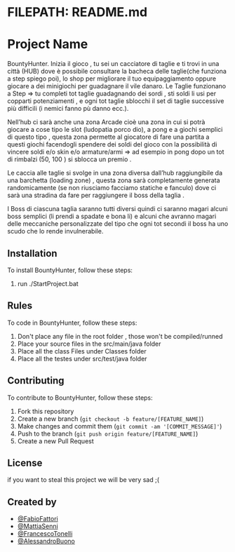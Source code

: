 # FILEPATH: README.md

# Project Name

BountyHunter. 
Inizia il gioco , tu sei un cacciatore di taglie e ti trovi in una città (HUB) dove è possibile consultare la bacheca delle taglie(che funziona a step spiego poi), lo shop per migliorare il tuo equipaggiamento oppure giocare a dei minigiochi per guadagnare il vile danaro.
Le Taglie funzionano a Step => tu completi tot taglie guadagnando dei sordi , sti soldi li usi per copparti potenziamenti , e ogni tot taglie sblocchi il set di taglie successive più difficili (i nemici fanno pù danno ecc.).

Nell’hub ci sarà anche una zona Arcade cioè una zona in cui si potrà giocare a cose tipo le slot (ludopatia porco dio), a pong e a giochi semplici di questo tipo , questa zona permette al giocatore di fare una partita a questi giochi facendogli spendere dei soldi del gioco con la possibilità di vincere soldi e/o skin e/o armature/armi => ad esempio in pong dopo un tot di rimbalzi (50, 100 ) si sblocca un premio .

Le caccia alle taglie si svolge in una zona diversa dall’hub raggiungibile da una barchetta (loading zone) , questa zona sarà completamente generata randomicamente (se non riusciamo facciamo statiche e fanculo) dove ci sarà una stradina da fare per raggiungere il boss della taglia .

I Boss di ciascuna taglia saranno tutti diversi quindi ci saranno magari alcuni boss semplici (li prendi a spadate e bona li) e alcuni che avranno magari delle meccaniche personalizzate del tipo che ogni tot secondi il boss ha uno scudo che lo rende invulnerabile.

## Installation

To install BountyHunter, follow these steps:

1. run ./StartProject.bat 

## Rules

To code in BountyHunter, follow these steps:

1. Don't place any file in the root folder , those won't be compiled/runned
2. Place your source files in the src/main/java folder 
3. Place all the class Files under Classes folder
4. Place all the testes under src/test/java folder

## Contributing

To contribute to BountyHunter, follow these steps:

1. Fork this repository
2. Create a new branch (`git checkout -b feature/[FEATURE_NAME]`)
3. Make changes and commit them (`git commit -am '[COMMIT_MESSAGE]'`)
4. Push to the branch (`git push origin feature/[FEATURE_NAME]`)
5. Create a new Pull Request

## License

if you want to steal this project we will be very sad ;(


## Created by

- [@FabioFattori](*FabioFattori*)
- [@MattiaSenni](*mtttia*)
- [@FrancescoTonelli](**)
- [@AlessandroBuono](**)
